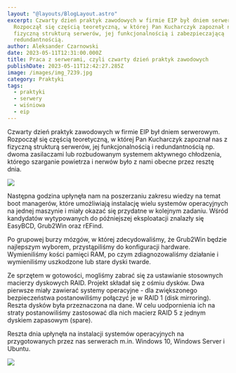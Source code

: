 ```yaml
---
layout: "@layouts/BlogLayout.astro"
excerpt: Czwarty dzień praktyk zawodowych w firmie EIP był dniem serwerowym.
  Rozpoczął się częścią teoretyczną, w której Pan Kucharczyk zapoznał nas z
  fizyczną strukturą serwerów, jej funkcjonalnością i zabezpieczającą
  redundantnością.
author: Aleksander Czarnowski
date: 2023-05-11T12:31:00.000Z
title: Praca z serwerami, czyli czwarty dzień praktyk zawodowych
publishDate: 2023-05-11T12:42:27.285Z
image: /images/img_7239.jpg
category: Praktyki
tags:
  - praktyki
  - serwery
  - wiśniowa
  - eip
---
```

Czwarty dzień praktyk zawodowych w firmie EIP był dniem serwerowym. Rozpoczął się częścią teoretyczną, w której Pan Kucharczyk zapoznał nas z fizyczną strukturą serwerów, jej funkcjonalnością i redundantnością np. dwoma zasilaczami lub rozbudowanym systemem aktywnego chłodzenia, którego szarganie powietrza i nerwów było z nami obecne przez resztę dnia.

![](/images/img_7271.jpg)

Następna godzina upłynęła nam na poszerzaniu zakresu wiedzy na temat boot managerów, które umożliwiają instalację wielu systemów operacyjnych na jednej maszynie i miały okazać się przydatne w kolejnym zadaniu. Wśród kandydatów wytypowanych do późniejszej eksploatacji znalazły się EasyBCD, Grub2Win oraz rEFind.

Po grupowej burzy mózgów, w której zdecydowaliśmy, że Grub2Win będzie najlepszym wyborem, przystąpiliśmy do konfiguracji hardware. Wymieniliśmy kości pamięci RAM, po czym zdiagnozowaliśmy działanie i wymieniliśmy uszkodzone lub stare dyski twarde.

Ze sprzętem w gotowości, mogliśmy zabrać się za ustawianie stosownych macierzy dyskowych RAID. Projekt składał się z ośmiu dysków. Dwa pierwsze miały zawierać systemy operacyjne - dla zwiększonego bezpieczeństwa postanowiliśmy połączyć je w RAID 1 (disk mirroring). Reszta dysków była przeznaczona na dane. W celu uodpornienia ich na straty postanowiliśmy zastosować dla nich macierz RAID 5 z jednym dyskiem zapasowym (spare).

Reszta dnia upłynęła na instalacji systemów operacyjnych na przygotowanych przez nas serwerach m.in. Windows 10, Windows Server i Ubuntu.

![](/images/img_7265.jpg)